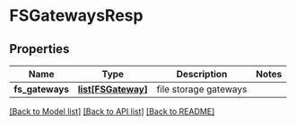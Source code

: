 # FSGatewaysResp

## Properties
Name | Type | Description | Notes
------------ | ------------- | ------------- | -------------
**fs_gateways** | [**list[FSGateway]**](FSGateway.md) | file storage gateways | 

[[Back to Model list]](../README.md#documentation-for-models) [[Back to API list]](../README.md#documentation-for-api-endpoints) [[Back to README]](../README.md)


